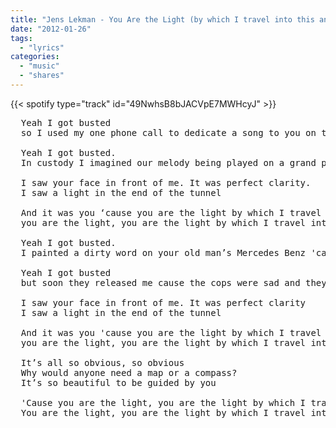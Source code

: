 ```yaml
---
title: "Jens Lekman - You Are the Light (by which I travel into this and that)"
date: "2012-01-26"
tags:
  - "lyrics"
categories:
  - "music"
  - "shares"
---
```


{{< spotify type="track" id="49NwhsB8bJACVpE7MWHcyJ" >}}

<pre>
  Yeah I got busted
  so I used my one phone call to dedicate a song to you on the radio

  Yeah I got busted.
  In custody I imagined our melody being played on a grand piano

  I saw your face in front of me. It was perfect clarity.
  I saw a light in the end of the tunnel

  And it was you ‘cause you are the light by which I travel into this and that
  you are the light, you are the light by which I travel into this and that

  Yeah I got busted.
  I painted a dirty word on your old man’s Mercedes Benz 'cause you told me to do it

  Yeah I got busted
  but soon they released me cause the cops were sad and they didn’t know how to prove it

  I saw your face in front of me. It was perfect clarity
  I saw a light in the end of the tunnel

  And it was you 'cause you are the light by which I travel into this and that
  you are the light, you are the light by which I travel into this and that

  It’s all so obvious, so obvious
  Why would anyone need a map or a compass?
  It’s so beautiful to be guided by you

  'Cause you are the light, you are the light by which I travel into this and that
  You are the light, you are the light by which I travel into this and that
</pre>